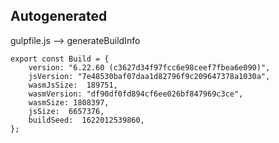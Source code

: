 Autogenerated
-------------

gulpfile.js --> generateBuildInfo

```
export const Build = {
    version: "6.22.60 (c3627d34f97fcc6e98ceef7fbea6e090)",
    jsVersion: "7e48530baf07daa1d82796f9c209647378a1030a",
    wasmJsSize:  189751,
    wasmVersion: "df90df0fd894cf6ee026bf847969c3ce",
    wasmSize: 1808397,
    jsSize:  6657376,
    buildSeed:  1622012539860,
};

```



